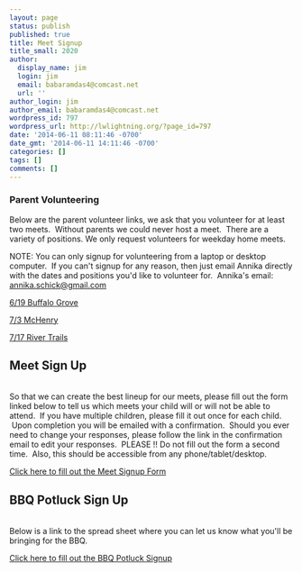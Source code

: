 ```yaml
---
layout: page
status: publish
published: true
title: Meet Signup
title_small: 2020
author:
  display_name: jim
  login: jim
  email: babaramdas4@comcast.net
  url: ''
author_login: jim
author_email: babaramdas4@comcast.net
wordpress_id: 797
wordpress_url: http://lwlightning.org/?page_id=797
date: '2014-06-11 08:11:46 -0700'
date_gmt: '2014-06-11 14:11:46 -0700'
categories: []
tags: []
comments: []
---
```

### Parent Volunteering

Below are the parent volunteer links, we ask that you volunteer for at least two meets. &nbsp;Without parents we could never host a meet. &nbsp;There are a variety of positions. We only&nbsp;request&nbsp;volunteers for weekday home meets.

NOTE: You can only signup for volunteering from a laptop or desktop computer.&nbsp; If you can't signup for any reason, then just email Annika directly with the dates and positions you'd like to volunteer for.&nbsp; Annika's email: <a href="mailto:annika.schick@gmail.com">annika.schick@gmail.com</a>

<a href="https://docs.google.com/spreadsheets/d/1CZbBtPvibpRYKi37yAQUg255bCgd2E6-u04-xLWlZy8/edit?usp=sharing">6/19 Buffalo Grove</a>

<a href="https://docs.google.com/spreadsheets/d/1kTjk8VjL4DEhATtCdOUPIdquUTe13GJIVzJnmCGZeCQ/edit?usp=sharing">7/3 McHenry</a>

<a href="https://docs.google.com/spreadsheets/d/1tFvfGvwhAKxcQkGBl66vndRf75jKU42xxeT7T4nSneg/edit?usp=sharing">7/17 River Trails</a>

<h2>Meet Sign Up</h2><br />
So that we can create the best lineup for our meets, please fill out the form linked below to tell us which meets your child will or will not be able to attend. &nbsp;If you have multiple children, please fill it out once for each child. &nbsp;Upon completion you will be emailed with a confirmation. &nbsp;Should you ever need to change your responses, please follow the link in the confirmation email to edit your responses. &nbsp;PLEASE !! Do not fill out the form a second time.&nbsp; Also, this should be accessible from any phone/tablet/desktop.


<a href="https://docs.google.com/forms/d/e/1FAIpQLSds2ryTzG9gl0ZwUnnP0BcqVhxR6bfwxWpSu9WNwE_UQPPtaQ/viewform?usp=sf_link">Click here to fill out the Meet Signup Form</a>


<h2>BBQ Potluck Sign Up</h2><br />
Below is a link to the spread sheet where you can let us know what you'll be bringing for the BBQ.


<a href="https://docs.google.com/spreadsheets/d/17st4w40u4nAQcZULtLltWeruwZDdVJyfbb1lg3wj3-s/edit?usp=sharing">Click here to fill out the BBQ Potluck Signup</a>

